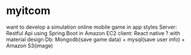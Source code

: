 # myitcom
want to develop a simulation online mobile game in app styles
Server: Restful Api using Spring Boot in Amazon EC2
client: React native ? with material design
Db: Mongodb(save game data) + mysql(save user info) + Amazon S3(image)
